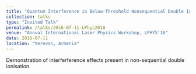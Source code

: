 ```yaml
---
title: "Quantum Interference in Below-Threshold Nonsequential Double Ionisation"
collection: talks
type: "Invited Talk"
permalink: /talks/2016-07-11-LPhys2018
venue: "Annual International Laser Physics Workshop, LPHYS’16"
date: 2016-07-11
location: "Yerevan, Armenia"
---
```


Demonstration of interferference effects present in non-sequential double ionisation.
